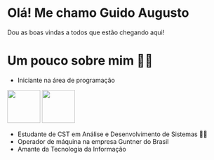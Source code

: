 # Olá! Me chamo Guido Augusto
Dou as boas vindas a todos que estão chegando aqui!
# Um pouco sobre mim 🙋‍♂️
- Iniciante na área de programação
  
 <img src="https://cdn.jsdelivr.net/gh/devicons/devicon@latest/icons/python/python-original-wordmark.svg" width="75" height="75" /> <img src="https://cdn.jsdelivr.net/gh/devicons/devicon@latest/icons/java/java-original-wordmark.svg" width="75" height="75" />
                          
- Estudante de CST em Análise e Desenvolvimento de Sistemas 🧑‍🎓 
- Operador de máquina na empresa Guntner do Brasil
- Amante da Tecnologia da Informação
